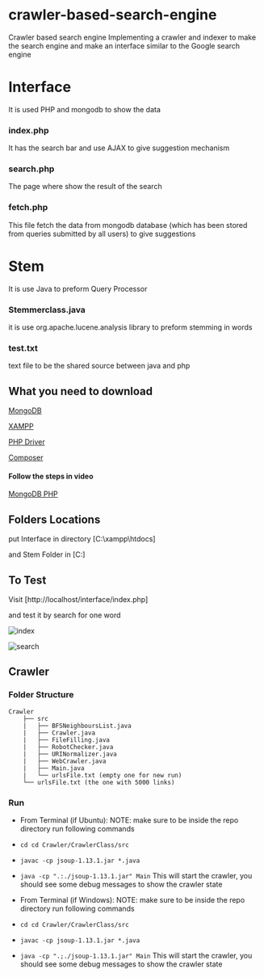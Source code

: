 # crawler-based-search-engine
Crawler based search engine
Implementing a crawler and indexer to make the search engine and make an interface similar to the Google search engine

# Interface

It is used PHP and mongodb to show the data

### index.php

It has the search bar and use AJAX to give suggestion mechanism


### search.php

The page where show the result of the search 

### fetch.php

This file fetch the data from mongodb database (which has been stored from queries submitted by all users) to give suggestions 

# Stem

It is use Java to preform Query Processor

### Stemmerclass.java 

it is use org.apache.lucene.analysis library to preform stemming in words

### test.txt

text file to be the shared source between java and php

## What you need to download

[MongoDB](https://www.mongodb.com/try#community)

[XAMPP](https://www.apachefriends.org/download.html)

[PHP Driver](https://pecl.php.net/package/mongodb)

[Composer](https://getcomposer.org/download/)

#### Follow the steps in video

[MongoDB PHP](https://www.youtube.com/watch?v=9gEPiIoAHo8)



## Folders Locations
put Interface in directory [C:\xampp\htdocs]

and Stem Folder in [C:\]

## To Test

Visit [http://localhost/interface/index.php]

and test it by search for one word

![index](https://github.com/abeerhbadr/crawler-based-search-engine/blob/Interface/pic1.png?raw=true)

![search](https://github.com/abeerhbadr/crawler-based-search-engine/blob/Interface/pic2.png?raw=true)

## Crawler

### Folder Structure

```
Crawler 
    ├── src
    |   ├── BFSNeighboursList.java
    |   ├── Crawler.java
    |   ├── FileFilling.java
    |   ├── RobotChecker.java
    |   ├── URINormalizer.java
    |   ├── WebCrawler.java
    |   ├── Main.java
    |   └── urlsFile.txt (empty one for new run)
    └── urlsFile.txt (the one with 5000 links)
``` 
### Run
* From Terminal (if Ubuntu):
NOTE: make sure to be inside the repo directory
run following commands 
* `cd cd Crawler/CrawlerClass/src`
* `javac -cp jsoup-1.13.1.jar *.java`
* `java -cp ".:./jsoup-1.13.1.jar" Main`
This will start the crawler, you should see some debug messages to show the crawler state

* From Terminal (if Windows):
NOTE: make sure to be inside the repo directory
run following commands 
* `cd cd Crawler/CrawlerClass/src`
* `javac -cp jsoup-1.13.1.jar *.java`
* `java -cp ".;./jsoup-1.13.1.jar" Main`
This will start the crawler, you should see some debug messages to show the crawler state
